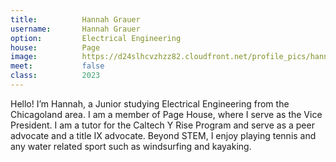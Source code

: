 ```yaml
---
title:          Hannah Grauer
username:       Hannah Grauer
option:         Electrical Engineering
house:          Page 
image:          https://d24slhcvzhzz82.cloudfront.net/profile_pics/hannah_grauer.jpeg 
meet:           false
class:          2023
---
```


Hello! I’m Hannah, a Junior studying Electrical Engineering from the Chicagoland area. I am a member of Page House, where I serve as the Vice President. I am a tutor for the Caltech Y Rise Program and serve as a peer advocate and a title IX advocate. Beyond STEM, I enjoy playing tennis and any water related sport such as windsurfing and kayaking.
